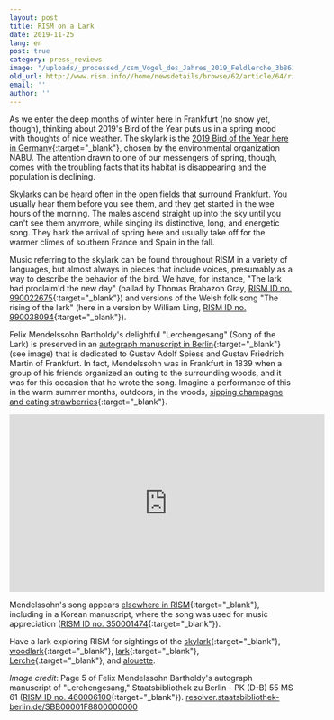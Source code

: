 ```yaml
---
layout: post
title: RISM on a Lark
date: 2019-11-25
lang: en
post: true
category: press_reviews
image: "/uploads/_processed_/csm_Vogel_des_Jahres_2019_Feldlerche_3b8615eb9e.jpg"
old_url: http://www.rism.info//home/newsdetails/browse/62/article/64/rism-on-a-lark.html
email: ''
author: ''
---
```



As we enter the deep months of winter here in Frankfurt (no snow yet, though), thinking about 2019's Bird of the Year puts us in a spring mood with thoughts of nice weather. The skylark is the [2019 Bird of the Year here in Germany](https://www.nabu.de/tiere-und-pflanzen/aktionen-und-projekte/vogel-des-jahres/feldlerche/index.html){:target="_blank"}, chosen by the environmental organization NABU. The attention drawn to one of our messengers of spring, though, comes with the troubling facts that its habitat is disappearing and the population is declining.

Skylarks can be heard often in the open fields that surround Frankfurt. You usually hear them before you see them, and they get started in the wee hours of the morning. The males ascend straight up into the sky until you can't see them anymore, while singing its distinctive, long, and energetic song. They hark the arrival of spring here and usually take off for the warmer climes of southern France and Spain in the fall.

Music referring to the skylark can be found throughout RISM in a variety of languages, but almost always in pieces that include voices, presumably as a way to describe the behavior of the bird. We have, for instance, "The lark had proclaim'd the new day" (ballad by Thomas Brabazon Gray, [RISM ID no. 990022675](https://opac.rism.info/search?id=990022675&View=rism&Language=en){:target="_blank"}) and versions of the Welsh folk song "The rising of the lark" (here in a version by William Ling, [RISM ID no. 990038094](https://opac.rism.info/search?id=990038094&View=rism&Language=en){:target="_blank"}).

Felix Mendelssohn Bartholdy's delightful "Lerchengesang" (Song of the Lark) is preserved in an [autograph manuscript in Berlin](https://opac.rism.info/search?id=460006100&View=rism&Language=en){:target="_blank"} (see image) that is dedicated to Gustav Adolf Spiess and Gustav Friedrich Martin of Frankfurt. In fact, Mendelssohn was in Frankfurt in 1839 when a group of his friends organized an outing to the surrounding woods, and it was for this occasion that he wrote the song. Imagine a performance of this in the warm summer months, outdoors, in the woods, [sipping champagne and eating strawberries](https://books.google.de/books?id=j2Pf2yQipyUC&lpg=PA376&dq=lerchengesang%20mendelssohn%20song%20strawberries&hl=de&pg=PA377#v=onepage&q=strawberries&f=false){:target="_blank"}.

<iframe width="560" height="315" src="https://www.youtube.com/embed/ON88C0m9Eyg" frameborder="0" allow="accelerometer; autoplay; encrypted-media; gyroscope; picture-in-picture" allowfullscreen></iframe>

Mendelssohn's song appears [elsewhere in RISM](https://opac.rism.info/search?View=rism&q=Lerchengesang+mendelssohn&Language=en){:target="_blank"}, including in a Korean manuscript, where the song was used for music appreciation ([RISM ID no. 350001474](https://opac.rism.info/search?id=350001474&View=rism&Language=en){:target="_blank"}).

Have a lark exploring RISM for sightings of the [skylark](https://opac.rism.info/search?View=rism&q=skylark&Language=en){:target="_blank"}, [woodlark](https://opac.rism.info/search?View=rism&q=woodlark&Language=en){:target="_blank"}, [lark](https://opac.rism.info/search?View=rism&q=lark&Language=en){:target="_blank"}, [Lerche](https://opac.rism.info/search?View=rism&q=Lerche&Language=en){:target="_blank"}, and [alouette](https://opac.rism.info/search?View=rism&q=alouette&Language=en "external-link-new-window").


_Image credit_: Page 5 of Felix Mendelssohn Bartholdy's autograph manuscript of "Lerchengesang," Staatsbibliothek zu Berlin - PK (D-B) 55 MS 61 ([RISM ID no. 460006100](https://opac.rism.info/search?id=460006100&View=rism&Language=en){:target="_blank"}).  [resolver.staatsbibliothek-berlin.de/SBB00001F8800000000](http://resolver.staatsbibliothek-berlin.de/SBB00001F8800000000)





<script type="text/javascript">var switchTo5x=true;</script><script type="text/javascript" src="http://w.sharethis.com/button/buttons.js"></script><script type="text/javascript">stLight.options({publisher: "9b601438-1ce1-49d8-bfd7-9cff5df54c17", doNotHash: false, doNotCopy: false, hashAddressBar: false});</script>